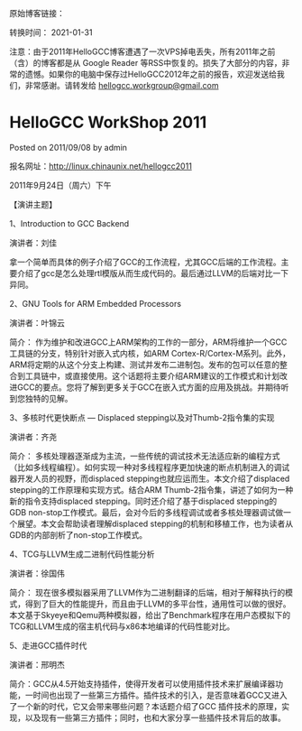 原始博客链接：

转换时间：
2021-01-31

注意：由于2011年HelloGCC博客遭遇了一次VPS掉电丢失，所有2011年之前（含）的博客都是从 Google Reader 等RSS中恢复的。损失了大部分的内容，非常的遗憾。如果你的电脑中保存过HelloGCC2012年之前的报告，欢迎发送给我们，非常感谢。请转发给 hellogcc.workgroup@gmail.com

# HelloGCC WorkShop 2011
Posted on 2011/09/08 by admin

报名网址：http://linux.chinaunix.net/hellogcc2011

2011年9月24日（周六）下午

【演讲主题】

1、Introduction to GCC Backend

演讲者：刘佳

拿一个简单而具体的例子介绍了GCC的工作流程，尤其GCC后端的工作流程。主要介绍了gcc是怎么处理rtl模版从而生成代码的。最后通过LLVM的后端对比一下异同。

2、GNU Tools for ARM Embedded Processors

演讲者：叶锦云

简介： 作为维护和改进GCC上ARM架构的工作的一部分，ARM将维护一个GCC工具链的分支，特别针对嵌入式内核，如ARM Cortex-R/Cortex-M系列。此外，ARM将定期的从这个分支上构建、测试并发布二进制包。发布的包可以任意的整合到工具链中，或直接使用。这个话题将主要介绍ARM建议的工作模式和计划改进GCC的要点。您将了解到更多关于GCC在嵌入式方面的应用及挑战。并期待听到您独特的见解。

3、多核时代更快断点 — Displaced stepping以及对Thumb-2指令集的实现

演讲者：齐尧

简介： 多核处理器逐渐成为主流，一些传统的调试技术无法适应新的编程方式（比如多线程编程）。如何实现一种对多线程程序更加快速的断点机制进入的调试器开发人员的视野，而displaced stepping也就应运而生。本文介绍了displaced stepping的工作原理和实现方式。结合ARM Thumb-2指令集，讲述了如何为一种新的指令支持displaced stepping。同时还介绍了基于displaced stepping的GDB non-stop工作模式。最后，会对今后的多线程调试或者多核处理器调试做一个展望。本文会帮助读者理解displaced stepping的机制和移植工作，也为读者从GDB的内部剖析了non-stop工作模式。

4、TCG与LLVM生成二进制代码性能分析

演讲者：徐国伟

简介： 现在很多模拟器采用了LLVM作为二进制翻译的后端，相对于解释执行的模式，得到了巨大的性能提升，而且由于LLVM的多平台性，通用性可以做的很好。本文基于Skyeye和Qemu两种模拟器，给出了Benchmark程序在用户态模拟下的TCG和LLVM生成的宿主机代码与x86本地编译的代码性能对比。

5、走进GCC插件时代

演讲者：邢明杰

简介：GCC从4.5开始支持插件，使得开发者可以使用插件技术来扩展编译器功能，一时间也出现了一些第三方插件。插件技术的引入，是否意味着GCC又进入了一个新的时代，它又会带来哪些问题？本话题介绍了GCC 插件技术的原理，实现，以及现有一些第三方插件；同时，也和大家分享一些插件技术背后的故事。
